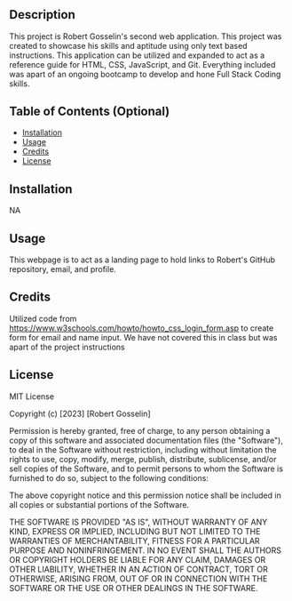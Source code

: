 # <Prework-Study-Guide-Webpage>

## Description

This project is Robert Gosselin's second web application. This project was created to showcase his skills and aptitude using only text based instructions. This application can be utilized and expanded to act as a reference guide for HTML, CSS, JavaScript, and Git. Everything included was apart of an ongoing bootcamp to develop and hone Full Stack Coding skills.

## Table of Contents (Optional)

- [Installation](#installation)
- [Usage](#usage)
- [Credits](#credits)
- [License](#license)

## Installation

NA

## Usage

This webpage is to act as a landing page to hold links to Robert's GitHub repository, email, and profile.

## Credits

Utilized code from https://www.w3schools.com/howto/howto_css_login_form.asp to create form for email and name input. We have not covered this in class but was apart of the project instructions

## License

MIT License

Copyright (c) [2023] [Robert Gosselin]

Permission is hereby granted, free of charge, to any person obtaining a copy
of this software and associated documentation files (the "Software"), to deal
in the Software without restriction, including without limitation the rights
to use, copy, modify, merge, publish, distribute, sublicense, and/or sell
copies of the Software, and to permit persons to whom the Software is
furnished to do so, subject to the following conditions:

The above copyright notice and this permission notice shall be included in all
copies or substantial portions of the Software.

THE SOFTWARE IS PROVIDED "AS IS", WITHOUT WARRANTY OF ANY KIND, EXPRESS OR
IMPLIED, INCLUDING BUT NOT LIMITED TO THE WARRANTIES OF MERCHANTABILITY,
FITNESS FOR A PARTICULAR PURPOSE AND NONINFRINGEMENT. IN NO EVENT SHALL THE
AUTHORS OR COPYRIGHT HOLDERS BE LIABLE FOR ANY CLAIM, DAMAGES OR OTHER
LIABILITY, WHETHER IN AN ACTION OF CONTRACT, TORT OR OTHERWISE, ARISING FROM,
OUT OF OR IN CONNECTION WITH THE SOFTWARE OR THE USE OR OTHER DEALINGS IN THE
SOFTWARE.
